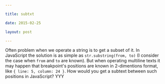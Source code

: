 ```yaml
---

title: subtxt

date: 2015-02-25

layout: post

---
```

Often problem when we operate a string is to get a subset of it. In JavaScript the solution is as simple as
`str.substring(from, to)` (I consider the case when `from` and `to` are known). But when operating multiline texts
it may happen that breakpoint's positions are known in 2-dimentions format, like `{ line: 5, column: 24 }`. How would
you get a subtext between such positions in JavaScript?
<excerpt/>
YYY
